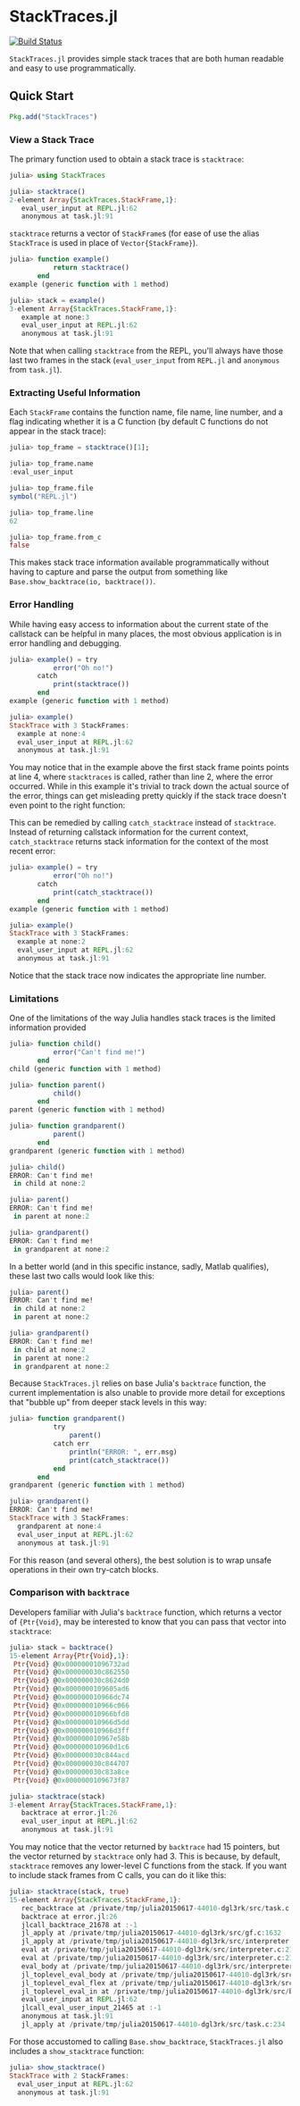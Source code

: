 # StackTraces.jl

[![Build Status](https://travis-ci.org/invenia/StackTraces.jl.svg?branch=master)](https://travis-ci.org/spurll/StackTraces.jl)

`StackTraces.jl` provides simple stack traces that are both human readable and easy to use programmatically.

## Quick Start

```julia
Pkg.add("StackTraces")
```

### View a Stack Trace

The primary function used to obtain a stack trace is `stacktrace`:

```julia
julia> using StackTraces

julia> stacktrace()
2-element Array{StackTraces.StackFrame,1}:
   eval_user_input at REPL.jl:62
   anonymous at task.jl:91
```

`stacktrace` returns a vector of `StackFrame`s (for ease of use the alias `StackTrace` is used in place of `Vector{StackFrame}`).

```julia
julia> function example()
           return stacktrace()
       end
example (generic function with 1 method)

julia> stack = example()
3-element Array{StackTraces.StackFrame,1}:
   example at none:3            
   eval_user_input at REPL.jl:62
   anonymous at task.jl:91
```

Note that when calling `stacktrace` from the REPL, you'll always have those last two frames in the stack (`eval_user_input` from `REPL.jl` and `anonymous` from `task.jl`).

### Extracting Useful Information

Each `StackFrame` contains the function name, file name, line number, and a flag indicating whether it is a C function (by default C functions do not appear in the stack trace):

```julia
julia> top_frame = stacktrace()[1];

julia> top_frame.name
:eval_user_input

julia> top_frame.file
symbol("REPL.jl")

julia> top_frame.line
62

julia> top_frame.from_c
false
```

This makes stack trace information available programmatically without having to capture and parse the output from something like `Base.show_backtrace(io, backtrace())`.

### Error Handling

While having easy access to information about the current state of the callstack can be helpful in many places, the most obvious application is in error handling and debugging.

``` julia
julia> example() = try
           error("Oh no!")
       catch
           print(stacktrace())
       end
example (generic function with 1 method)

julia> example()
StackTrace with 3 StackFrames:
  example at none:4
  eval_user_input at REPL.jl:62
  anonymous at task.jl:91
```

You may notice that in the example above the first stack frame points points at line 4, where `stacktraces` is called, rather than line 2, where the error occurred. While in this example it's trivial to track down the actual source of the error, things can get misleading pretty quickly if the stack trace doesn't even point to the right function:

This can be remedied by calling `catch_stacktrace` instead of `stacktrace`. Instead of returning callstack information for the current context, `catch_stacktrace` returns stack information for the context of the most recent error:

``` julia
julia> example() = try
           error("Oh no!")
       catch
           print(catch_stacktrace())
       end
example (generic function with 1 method)

julia> example()
StackTrace with 3 StackFrames:
  example at none:2
  eval_user_input at REPL.jl:62
  anonymous at task.jl:91
```

Notice that the stack trace now indicates the appropriate line number.


### Limitations

One of the limitations of the way Julia handles stack traces is the limited information provided 

```julia
julia> function child()
           error("Can't find me!")
       end
child (generic function with 1 method)

julia> function parent()
           child()
       end
parent (generic function with 1 method)

julia> function grandparent()
           parent()
       end
grandparent (generic function with 1 method)

julia> child()
ERROR: Can't find me!
 in child at none:2

julia> parent()
ERROR: Can't find me!
 in parent at none:2

julia> grandparent()
ERROR: Can't find me!
 in grandparent at none:2
```

In a better world (and in this specific instance, sadly, Matlab qualifies), these last two calls would look like this:

```julia
julia> parent()
ERROR: Can't find me!
 in child at none:2
 in parent at none:2

julia> grandparent()
ERROR: Can't find me!
 in child at none:2
 in parent at none:2
 in grandparent at none:2
```

Because `StackTraces.jl` relies on base Julia's `backtrace` function, the current implementation is also unable to provide more detail for exceptions that "bubble up" from deeper stack levels in this way:

``` julia
julia> function grandparent()
           try
               parent()
	       catch err
               println("ERROR: ", err.msg)
               print(catch_stacktrace())
           end
       end
grandparent (generic function with 1 method)

julia> grandparent()
ERROR: Can't find me!
StackTrace with 3 StackFrames:
  grandparent at none:4
  eval_user_input at REPL.jl:62
  anonymous at task.jl:91
```

For this reason (and several others), the best solution is to wrap unsafe operations in their own try-catch blocks.

### Comparison with `backtrace`

Developers familiar with Julia's `backtrace` function, which returns a vector of `{Ptr{Void}`, may be interested to know that you can pass that vector into `stacktrace`:

```julia
julia> stack = backtrace()
15-element Array{Ptr{Void},1}:
 Ptr{Void} @0x00000001096732ad
 Ptr{Void} @0x000000030c862550
 Ptr{Void} @0x000000030c8624d0
 Ptr{Void} @0x0000000109605ad6
 Ptr{Void} @0x000000010966dc74
 Ptr{Void} @0x000000010966c066
 Ptr{Void} @0x000000010966bfd8
 Ptr{Void} @0x000000010966d5dd
 Ptr{Void} @0x000000010966d3ff
 Ptr{Void} @0x000000010967e58b
 Ptr{Void} @0x000000010960d1c6
 Ptr{Void} @0x000000030c844acd
 Ptr{Void} @0x000000030c844707
 Ptr{Void} @0x000000030c83a8ce
 Ptr{Void} @0x0000000109673f87

julia> stacktrace(stack)
3-element Array{StackTraces.StackFrame,1}:
   backtrace at error.jl:26     
   eval_user_input at REPL.jl:62
   anonymous at task.jl:91      
```

You may notice that the vector returned by `backtrace` had 15 pointers, but the vector returned by `stacktrace` only had 3. This is because, by default, `stacktrace` removes any lower-level C functions from the stack. If you want to include stack frames from C calls, you can do it like this:

```julia
julia> stacktrace(stack, true)
15-element Array{StackTraces.StackFrame,1}:
   rec_backtrace at /private/tmp/julia20150617-44010-dgl3rk/src/task.c:647               
   backtrace at error.jl:26                                                              
   jlcall_backtrace_21678 at :-1                                                         
   jl_apply at /private/tmp/julia20150617-44010-dgl3rk/src/gf.c:1632                     
   jl_apply at /private/tmp/julia20150617-44010-dgl3rk/src/interpreter.c:55              
   eval at /private/tmp/julia20150617-44010-dgl3rk/src/interpreter.c:212                 
   eval at /private/tmp/julia20150617-44010-dgl3rk/src/interpreter.c:218                 
   eval_body at /private/tmp/julia20150617-44010-dgl3rk/src/interpreter.c:592            
   jl_toplevel_eval_body at /private/tmp/julia20150617-44010-dgl3rk/src/interpreter.c:527
   jl_toplevel_eval_flex at /private/tmp/julia20150617-44010-dgl3rk/src/toplevel.c:480   
   jl_toplevel_eval_in at /private/tmp/julia20150617-44010-dgl3rk/src/builtins.c:539     
   eval_user_input at REPL.jl:62                                                         
   jlcall_eval_user_input_21465 at :-1                                                   
   anonymous at task.jl:91                                                               
   jl_apply at /private/tmp/julia20150617-44010-dgl3rk/src/task.c:234
```

For those accustomed to calling `Base.show_backtrace`, `StackTraces.jl` also includes a `show_stacktrace` function:

```julia
julia> show_stacktrace()
StackTrace with 2 StackFrames:
  eval_user_input at REPL.jl:62
  anonymous at task.jl:91
```
